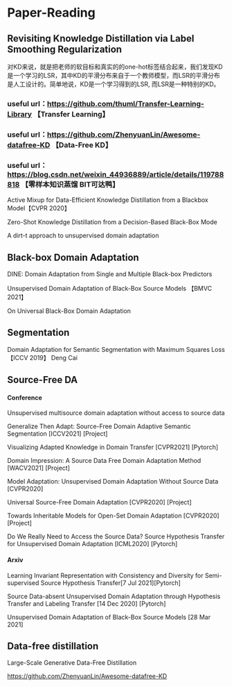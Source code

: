 # Paper-Reading

## Revisiting Knowledge Distillation via Label Smoothing Regularization
对KD来说，就是把老师的软目标和真实的的one-hot标签结合起来，我们发现KD是一个学习的LSR，其中KD的平滑分布来自于一个教师模型，而LSR的平滑分布是人工设计的。简单地说，KD是一个学习得到的LSR, 而LSR是一种特别的KD。
















### useful url：https://github.com/thuml/Transfer-Learning-Library 【Transfer Learning】

### useful url：https://github.com/ZhenyuanLin/Awesome-datafree-KD 【Data-Free KD】

### useful url：https://blog.csdn.net/weixin_44936889/article/details/119788818 【零样本知识蒸馏 BIT可达鸭】

Active Mixup for Data-Efficient Knowledge Distillation from a Blackbox Model【CVPR 2020】

Zero-Shot Knowledge Distillation from a Decision-Based Black-Box Mode

A dirt-t approach to unsupervised domain adaptation

## Black-box Domain Adaptation
DINE: Domain Adaptation from Single and Multiple Black-box Predictors

Unsupervised Domain Adaptation of Black-Box Source Models 【BMVC 2021】

On Universal Black-Box Domain Adaptation

## Segmentation
Domain Adaptation for Semantic Segmentation with Maximum Squares Loss 【ICCV 2019】 Deng Cai

## Source-Free DA
#### Conference
Unsupervised multisource domain adaptation without access to source data

Generalize Then Adapt: Source-Free Domain Adaptive Semantic Segmentation [ICCV2021] [Project]

Visualizing Adapted Knowledge in Domain Transfer [CVPR2021] [Pytorch]

Domain Impression: A Source Data Free Domain Adaptation Method [WACV2021] [Project]

Model Adaptation: Unsupervised Domain Adaptation Without Source Data [CVPR2020]

Universal Source-Free Domain Adaptation [CVPR2020] [Project]

Towards Inheritable Models for Open-Set Domain Adaptation [CVPR2020] [Project]

Do We Really Need to Access the Source Data? Source Hypothesis Transfer for Unsupervised Domain Adaptation [ICML2020] [Pytorch]

#### Arxiv

Learning Invariant Representation with Consistency and Diversity for Semi-supervised Source Hypothesis Transfer[7 Jul 2021][Pytorch]

Source Data-absent Unsupervised Domain Adaptation through Hypothesis Transfer and Labeling Transfer [14 Dec 2020] [Pytorch]

Unsupervised Domain Adaptation of Black-Box Source Models [28 Mar 2021]

## Data-free distillation
Large-Scale Generative Data-Free Distillation

https://github.com/ZhenyuanLin/Awesome-datafree-KD


